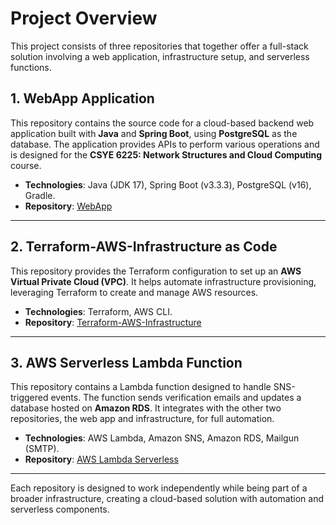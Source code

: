 # Project Overview

This project consists of three repositories that together offer a full-stack solution involving a web application, infrastructure setup, and serverless functions.

## 1. **WebApp Application**
This repository contains the source code for a cloud-based backend web application built with **Java** and **Spring Boot**, using **PostgreSQL** as the database. The application provides APIs to perform various operations and is designed for the **CSYE 6225: Network Structures and Cloud Computing** course.

- **Technologies**: Java (JDK 17), Spring Boot (v3.3.3), PostgreSQL (v16), Gradle.
- **Repository**: [WebApp](https://github.com/swamysmudiga/webapp)

---

## 2. **Terraform-AWS-Infrastructure as Code**
This repository provides the Terraform configuration to set up an **AWS Virtual Private Cloud (VPC)**. It helps automate infrastructure provisioning, leveraging Terraform to create and manage AWS resources.

- **Technologies**: Terraform, AWS CLI.
- **Repository**: [Terraform-AWS-Infrastructure](https://github.com/swamysmudiga/terraform-aws-infra)

---

## 3. **AWS Serverless Lambda Function**
This repository contains a Lambda function designed to handle SNS-triggered events. The function sends verification emails and updates a database hosted on **Amazon RDS**. It integrates with the other two repositories, the web app and infrastructure, for full automation.

- **Technologies**: AWS Lambda, Amazon SNS, Amazon RDS, Mailgun (SMTP).
- **Repository**: [AWS Lambda Serverless](https://github.com/swamysmudiga/aws-lambda-serverless)

---

Each repository is designed to work independently while being part of a broader infrastructure, creating a cloud-based solution with automation and serverless components.

